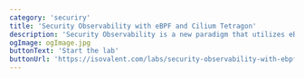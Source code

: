 ```yaml
---
category: 'securiry'
title: 'Security Observability with eBPF and Cilium Tetragon'
description: 'Security Observability is a new paradigm that utilizes eBPF, a Linux kernel technology, allowing to gain real-time visibility into Kubernetes and helps to secure your production environment with Cilium Tetragon.'
ogImage: ogImage.jpg
buttonText: 'Start the lab'
buttonUrl: 'https://isovalent.com/labs/security-observability-with-ebpf-and-cilium-tetragon/'
---
```

